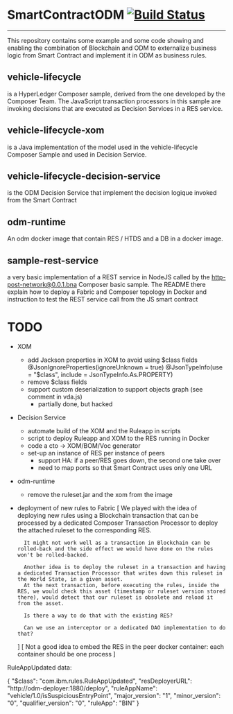 # SmartContractODM [![Build Status](https://travis.ibm.com/Bolero/SmartContractODM.svg?token=ZxM16hrzpkaVzCiqK6S2&branch=master)](https://travis.ibm.com/Bolero/SmartContractODM)
------------------


This repository contains some example and some code showing and enabling the combination of Blockchain and ODM
to externalize business logic from Smart Contract and implement it in ODM as business rules. 

vehicle-lifecycle
-----------------
is a HyperLedger Composer sample, derived from the one developed by the Composer Team. 
The JavaScript transaction processors in this sample are invoking decisions that are executed
as Decision Services in a RES service. 

vehicle-lifecycle-xom
----------------------
is a Java implementation of the model used in the vehicle-lifecycle Composer Sample and used in Decision Service. 

vehicle-lifecycle-decision-service
-----------------------------------
is the ODM Decision Service that implement the decision logique invoked from the Smart Contract

odm-runtime
-------------------
An odm docker image that contain RES / HTDS and a DB in a docker image.

sample-rest-service
-------------------
a very basic implementation of a REST service in NodeJS called by the http-post-network@0.0.1.bna Composer basic sample.
The README there explain how to deploy a Fabric and Composer topology in Docker and instruction to test the REST
service call from the JS smart contract

# TODO
- XOM
    - add Jackson properties in XOM to avoid using $class fields  
    @JsonIgnoreProperties(ignoreUnknown = true)
    @JsonTypeInfo(use = "$class", include = JsonTypeInfo.As.PROPERTY)
    - remove $class fields
    - support custom deserialization to support objects graph (see comment in vda.js) 
        - partially done, but hacked

- Decision Service
    - automate build of the XOM and the Ruleapp in scripts
    - script to deploy Ruleapp and XOM to the RES running in Docker
    - code a cto -> XOM/BOM/Voc generator
    - set-up an instance of RES per instance of peers
        - support HA: if a peer/RES goes down, the second one take over
        - need to map ports so that Smart Contract uses only one URL
- odm-runtime
    - remove the ruleset.jar and the xom from the image
- deployment of new rules to Fabric
    [
        We played with the idea of deploying new rules using a Blockchain transaction that can be processed by a dedicated Composer Transaction Processor to deploy the attached ruleset to the corresponding RES. 

        It might not work well as a transaction in Blockchain can be rolled-back and the side effect we would have done on the rules won't be rolled-backed. 

        Another idea is to deploy the ruleset in a transaction and having a dedicated Transaction Processor that writes down this ruleset in the World State, in a given asset.
        At the next transaction, before executing the rules, inside the RES, we would check this asset (timestamp or ruleset version stored there), would detect that our ruleset is obsolete and reload it from the asset. 

        Is there a way to do that with the existing RES?  

        Can we use an interceptor or a dedicated DAO implementation to do that? 
    ]
    [
        Not a good idea to embed the RES in the peer docker container: each container should be one process
    ]

RuleAppUpdated data: 

{
  "$class": "com.ibm.rules.RuleAppUpdated",
  "resDeployerURL": "http://odm-deployer:1880/deploy",
  "ruleAppName": "vehicle/1.0/isSuspiciousEntryPoint",
  "major_version": "1",
  "minor_version": "0",
  "qualifier_version": "0",
  "ruleApp": "BIN"
}